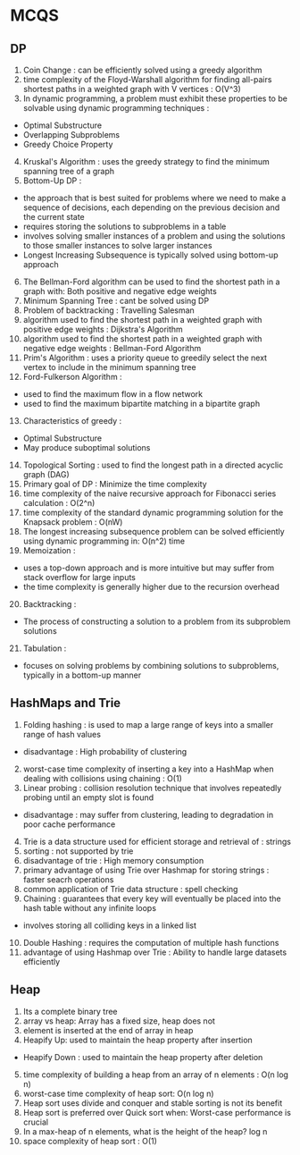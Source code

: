 # MCQS

## DP
1. Coin Change : can be efficiently solved using a greedy algorithm
2. time complexity of the Floyd-Warshall algorithm for finding all-pairs shortest paths in a weighted graph with V vertices : O(V^3)
3. In dynamic programming, a problem must exhibit these properties to be solvable using dynamic programming techniques :
- Optimal Substructure
- Overlapping Subproblems
- Greedy Choice Property
4. Kruskal's Algorithm : uses the greedy strategy to find the minimum spanning tree of a graph 
5. Bottom-Up DP :
- the approach that is best suited for problems where we need to make a sequence of decisions, each depending on the previous decision and the current state 
- requires storing the solutions to subproblems in a table
- involves solving smaller instances of a problem and using the solutions to those smaller instances to solve larger instances
- Longest Increasing Subsequence is typically solved using bottom-up approach
6. The Bellman-Ford algorithm can be used to find the shortest path in a graph with: Both positive and negative edge weights
7. Minimum Spanning Tree : cant be solved using DP
8. Problem of backtracking : Travelling Salesman
9. algorithm used to find the shortest path in a weighted graph with positive edge weights : Dijkstra's Algorithm
10. algorithm used to find the shortest path in a weighted graph with negative edge weights :  Bellman-Ford Algorithm
11. Prim's Algorithm : uses a priority queue to greedily select the next vertex to include in the minimum spanning tree
12. Ford-Fulkerson Algorithm :
- used to find the maximum flow in a flow network 
- used to find the maximum bipartite matching in a bipartite graph
13. Characteristics of greedy :
- Optimal Substructure
- May produce suboptimal solutions
14. Topological Sorting : used to find the longest path in a directed acyclic graph (DAG)
15. Primary goal of DP : Minimize the time complexity
16. time complexity of the naive recursive approach for Fibonacci series calculation : O(2^n)
17. time complexity of the standard dynamic programming solution for the Knapsack problem : O(nW)
18. The longest increasing subsequence problem can be solved efficiently using dynamic programming in: O(n^2) time
19. Memoization : 
- uses a top-down approach and is more intuitive but may suffer from stack overflow for large inputs
- the time complexity is generally higher due to the recursion overhead
20. Backtracking :
- The process of constructing a solution to a problem from its subproblem solutions 
21. Tabulation :
- focuses on solving problems by combining solutions to subproblems, typically in a bottom-up manner


## HashMaps and Trie
1. Folding hashing : is used to map a large range of keys into a smaller range of hash values
- disadvantage : High probability of clustering
2. worst-case time complexity of inserting a key into a HashMap when dealing with collisions using chaining : O(1)
3. Linear probing : collision resolution technique that involves repeatedly probing until an empty slot is found
- disadvantage : may suffer from clustering, leading to degradation in poor cache performance
4. Trie is a data structure used for efficient storage and retrieval of : strings
5. sorting : not supported by trie
6. disadvantage of trie : High memory consumption
7. primary advantage of using Trie over Hashmap for storing strings : faster seacrh operations
8. common application of Trie data structure : spell checking 
9. Chaining : guarantees that every key will eventually be placed into the hash table without any infinite loops
- involves storing all colliding keys in a linked list
10. Double Hashing : requires the computation of multiple hash functions
11.  advantage of using Hashmap over Trie : Ability to handle large datasets efficiently


## Heap
1. Its a complete binary tree
2. array vs heap: Array has a fixed size, heap does not
3. element is inserted at the end of array in heap
4. Heapify Up: used to maintain the heap property after insertion
- Heapify Down : used to maintain the heap property after deletion
5. time complexity of building a heap from an array of n elements : O(n log n)
6. worst-case time complexity of heap sort: O(n log n)
7. Heap sort uses divide and conquer and stable sorting is not its benefit
8. Heap sort is preferred over Quick sort when: Worst-case performance is crucial
9. In a max-heap of n elements, what is the height of the heap? log n
10. space complexity of heap sort : O(1)
